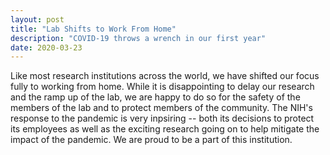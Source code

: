 ```yaml
---
layout: post
title: "Lab Shifts to Work From Home"
description: "COVID-19 throws a wrench in our first year"
date: 2020-03-23
---
```


Like most research institutions across the world, we have shifted our focus fully to working from home. While it is disappointing to delay our research and the ramp up of the lab, we are happy to do so for the safety of the members of the lab and to protect members of the community. The NIH's response to the pandemic is very inpsiring -- both its decisions to protect its employees as well as the exciting research going on to help mitigate the impact of the pandemic. We are proud to be a part of this institution.


